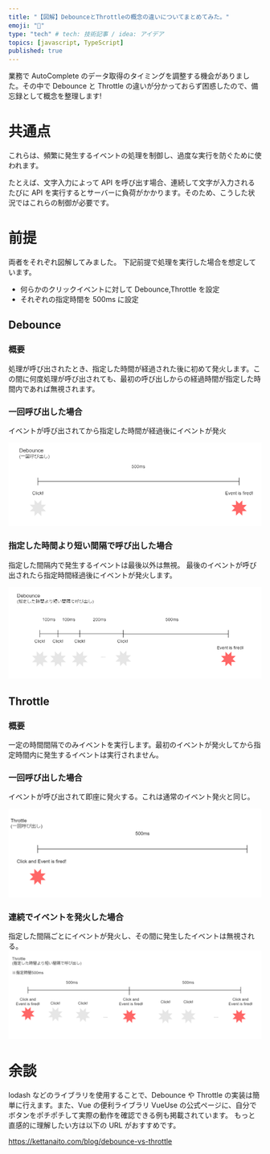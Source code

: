 ```yaml
---
title: "【図解】DebounceとThrottleの概念の違いについてまとめてみた。"
emoji: "🐷"
type: "tech" # tech: 技術記事 / idea: アイデア
topics: [javascript, TypeScript]
published: true
---
```


業務で AutoComplete のデータ取得のタイミングを調整する機会がありました。その中で Debounce と Throttle の違いが分かっておらず困惑したので、備忘録として概念を整理します!

# 共通点

これらは、頻繁に発生するイベントの処理を制御し、過度な実行を防ぐために使われます。

たとえば、文字入力によって API を呼び出す場合、連続して文字が入力されるたびに API を実行するとサーバーに負荷がかかります。そのため、こうした状況ではこれらの制御が必要です。

# 前提

両者をそれぞれ図解してみました。
下記前提で処理を実行した場合を想定しています。

- 何らかのクリックイベントに対して Debounce,Throttle を設定
- それぞれの指定時間を 500ms に設定

## Debounce

### 概要

処理が呼び出されたとき、指定した時間が経過された後に初めて発火します。この間に何度処理が呼び出されても、最初の呼び出しからの経過時間が指定した時間内であれば無視されます。

### 一回呼び出した場合

イベントが呼び出されてから指定した時間が経過後にイベントが発火

![alt text](/images/debounce/debounce-once.png)

### 指定した時間より短い間隔で呼び出した場合

指定した間隔内で発生するイベントは最後以外は無視。
最後のイベントが呼び出されたら指定時間経過後にイベントが発火します。

![alt text](/images/debounce/debounce-multi.png)

## Throttle

### 概要

一定の時間間隔でのみイベントを実行します。最初のイベントが発火してから指定時間内に発生するイベントは実行されません。

### 一回呼び出した場合

イベントが呼び出されて即座に発火する。これは通常のイベント発火と同じ。

![alt text](/images/debounce/throttle-once.png)

### 連続でイベントを発火した場合

指定した間隔ごとにイベントが発火し、その間に発生したイベントは無視される。
![alt text](/images/debounce/thorottle-multi.png)

# 余談

lodash などのライブラリを使用することで、Debounce や Throttle の実装は簡単に行えます。また、Vue の便利ライブラリ VueUse の公式ページに、自分でボタンをポチポチして実際の動作を確認できる例も掲載されています。
もっと直感的に理解したい方は以下の URL がおすすめです。

https://kettanaito.com/blog/debounce-vs-throttle
